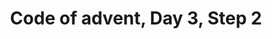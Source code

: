 ---
title: "Code of advent, Day 3, Step 2"
tags: [C#]
description: Code of advent challenge, Day 3, Step 2.
github_url: https://github.com/JoshuaHartop/AdventOfCodeDay3Step2
---